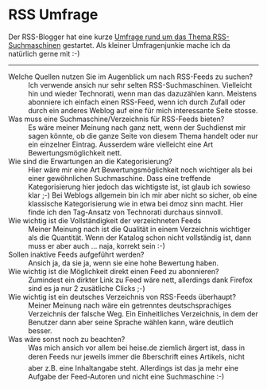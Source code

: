 # RSS Umfrage

Der RSS-Blogger hat eine kurze <a href="http://www.rss-blogger.de/b2e/blogs/index.php?title=rss_feeds_suchen_eine_kleine_umfrage&more=1&c=1&tb=1&pb=1">Umfrage rund um das Thema RSS-Suchmaschinen</a> gestartet. Als kleiner Umfragenjunkie mache ich da natürlich gerne mit :-)

-------------------------------



<dl>

<dt>Welche Quellen nutzen Sie im Augenblick um nach RSS-Feeds zu suchen?</dt>

<dd>Ich verwende ansich nur sehr selten RSS-Suchmaschinen. Vielleicht hin und wieder Technorati, wenn man das dazuzählen kann. Meistens abonniere ich einfach einen RSS-Feed, wenn ich durch Zufall oder durch ein anderes Weblog auf eine für mich interessante Seite stosse.</dd>

<dt>Was muss eine Suchmaschine/Verzeichnis für RSS-Feeds bieten?</dt>

<dd>Es wäre meiner Meinung nach ganz nett, wenn der Suchdienst mir sagen könnte, ob die ganze Seite von diesem Thema handelt oder nur ein einzelner Eintrag. Ausserdem wäre vielleicht eine Art Bewertungsmöglichkeit nett.</dd>

<dt>Wie sind die Erwartungen an die Kategorisierung?</dt>

<dd>Hier wäre mir eine Art Bewertungsmöglichkeit noch wichtiger als bei einer gewöhnlichen Suchmaschine. Dass eine treffende Kategorisierung hier jedoch das wichtigste ist, ist glaub ich sowieso klar ;-) Bei Weblogs allgemein bin ich mir aber nicht so sicher, ob eine klassische Kategorisierung wie in etwa bei dmoz sinn macht. Hier finde ich den Tag-Ansatz von Technorati durchaus sinnvoll.</dd>

<dt>Wie wichtig ist die Vollständigkeit der verzeichneten Feeds</dt>

<dd>Meiner Meinung nach ist die Qualität in einem Verzeichnis wichtiger als die Quantität. Wenn der Katalog schon nicht vollständig ist, dann muss er aber auch ... naja, korrekt sein :-)</dd>

<dt>Sollen inaktive Feeds aufgeführt werden?</dt>

<dd>Ansich ja, da sie ja, wenn sie eine hohe Bewertung haben.</dd>

<dt>Wie wichtig ist die Möglichkeit direkt einen Feed zu abonnieren?</dt>

<dd>Zumindest ein dirkter Link zu Feed wäre nett, allerdings dank Firefox sind es ja nur 2 zusätliche Clicks ;-)</dd>

<dt>Wie wichtig ist ein deutsches Verzeichnis von RSS-Feeds überhaupt?</dt>

<dd>Meiner Meinung nach wäre ein getrenntes deutschsprachiges Verzeichnis der falsche Weg. Ein Einheitliches Verzeichnis, in dem der Benutzer dann aber seine Sprache wählen kann, wäre deutlich besser.</dd>

<dt>Was wäre sonst noch zu beachten?</dt>

<dd>Was mich ansich vor allem bei heise.de ziemlich ärgert ist, dass in deren Feeds nur jeweils immer die ßberschrift eines Artikels, nicht aber z.B. eine Inhaltangabe steht. Allerdings ist das ja mehr eine Aufgabe der Feed-Autoren und nicht eine Suchmaschine :-)</dd>

</dl>